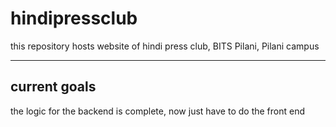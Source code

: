 # hindipressclub
this repository hosts website of hindi press club, BITS Pilani, Pilani campus

 --------------
 current goals
 --------------
 the logic for the backend is complete, now just have to do the front end 
